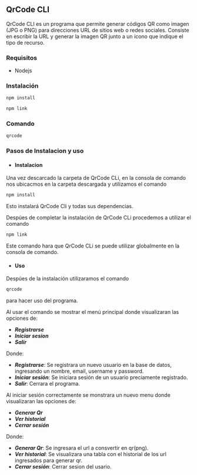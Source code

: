 ##  QrCode CLI

QrCode CLI es un programa que permite generar códigos QR como imagen (JPG o PNG) para direcciones URL de sitios web o redes sociales. Consiste en escribir la URL y generar la imagen QR junto a un ícono que indique el tipo de recurso.

###  Requisitos

- Nodejs

###  Instalación

```sh
npm install
```

```sh
npm link
```
### Comando

```sh
qrcode
```

### Pasos de Instalacion y uso

- #### Instalacion

Una vez descarcado la carpeta de QrCode CLi, en la consola de comando nos ubicacmos en la carpeta descargada y utilizamos el comando
```sh
npm install
```
Esto instalará QrCode Cli y todas sus dependencias.

Despúes de completar la instalación de QrCode CLi procedemos a utilizar el comando
```sh
npm link
```
Este comando hara que QrCode CLi se puede utilizar globalmente en la consola de comando.

- #### Uso

Despúes de la instalación utilizaramos el comando 
```sh
qrcode
```
para hacer uso del programa.

Al usar el comando se mostrar el menú principal donde visualizaran las opciones de: 
- **_Registrarse_** 
- **_Iniciar sesion_**
- **_Salir_**

Donde: 
- **_Registrarse_**: Se registrara un nuevo usuario en la base de datos, ingresando un nombre, email, username y password.
- **_Iniciar sesión_**: Se iniciara sesión de un usuario preciamente registrado.
- **_Salir_**: Cerrara el programa.

Al iniciar sesión correctamente se monstrara un nuevo menu donde visualizaran las opciones de: 
- **_Generar Qr_** 
- **_Ver historial_**
- **_Cerrar sesión_**

Donde: 
- **_Generar Qr_**: Se ingresara el url a consvertir en qr(png). 
- **_Ver historial_**: Se visualizara una tabla con el historial de los url ingresados para generar qr.
- **_Cerrar sesión_**: Cerrar sesion del usario.

